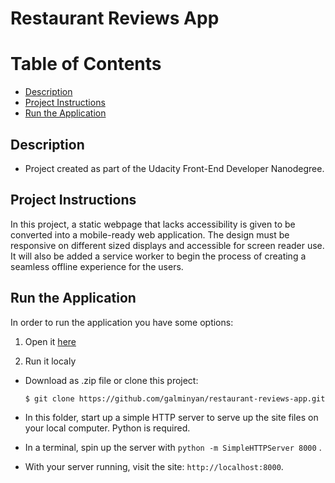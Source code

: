 Restaurant Reviews App
======================

# Table of Contents

* [Description](#description)
* [Project Instructions](#project-instructions)
* [Run the Application](#run-the-application)

## Description

* Project created as part of the Udacity Front-End Developer Nanodegree.

## Project Instructions

In this project, a static webpage that lacks accessibility is given to be converted into a mobile-ready web application. The design  must be responsive on different sized displays and accessible for screen reader use. It will also be added a service worker to begin the process of creating a seamless offline experience for the users.

## Run the Application

In order to run the application you have some options:

1. Open it [here](https://galminyan.github.io/restaurant-reviews-app/)

2. Run it localy
* Download as .zip file or clone this project:

    ```
    $ git clone https://github.com/galminyan/restaurant-reviews-app.git
    ```

* In this folder, start up a simple HTTP server to serve up the site files on your local computer. Python is required.

* In a terminal, spin up the server with `python -m SimpleHTTPServer 8000` .

* With your server running, visit the site: `http://localhost:8000`.
